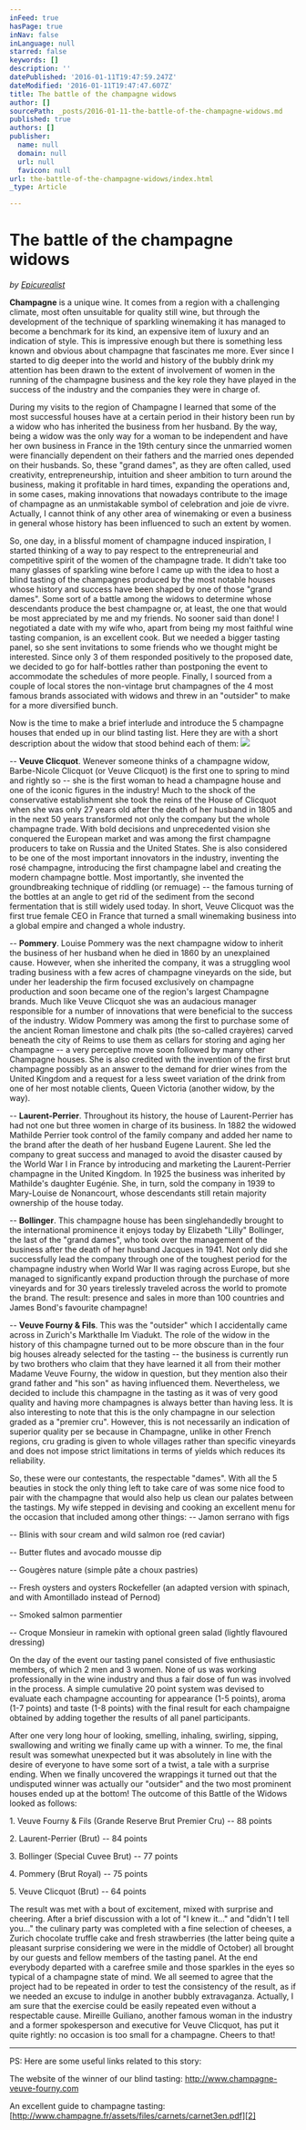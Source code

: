 ```yaml
---
inFeed: true
hasPage: true
inNav: false
inLanguage: null
starred: false
keywords: []
description: ''
datePublished: '2016-01-11T19:47:59.247Z'
dateModified: '2016-01-11T19:47:47.607Z'
title: The battle of the champagne widows
author: []
sourcePath: _posts/2016-01-11-the-battle-of-the-champagne-widows.md
published: true
authors: []
publisher:
  name: null
  domain: null
  url: null
  favicon: null
url: the-battle-of-the-champagne-widows/index.html
_type: Article

---
```

# The battle of the champagne widows

_by [Epicurealist][0]_

**Champagne** is a unique wine. It comes from a region with a challenging climate, most often unsuitable for quality still wine, but through the development of the technique of sparkling winemaking it has managed to become a benchmark for its kind, an expensive item of luxury and an indication of style. This is impressive enough but there is something less known and obvious about champagne that fascinates me more. Ever since I started to dig deeper into the world and history of the bubbly drink my attention has been drawn to the extent of involvement of women in the running of the champagne business and the key role they have played in the success of the industry and the companies they were in charge of. 

During my visits to the region of Champagne I learned that some of the most successful houses have at a certain period in their history been run by a widow who has inherited the business from her husband. By the way, being a widow was the only way for a woman to be independent and have her own business in France in the 19th century since the unmarried women were financially dependent on their fathers and the married ones depended on their husbands. So, these "grand dames", as they are often called, used creativity, entrepreneurship, intuition and sheer ambition to turn around the business, making it profitable in hard times, expanding the operations and, in some cases, making innovations that nowadays contribute to the image of champagne as an unmistakable symbol of celebration and joie de vivre. Actually, I cannot think of any other area of winemaking or even a business in general whose history has been influenced to such an extent by women. 

So, one day, in a blissful moment of champagne induced inspiration, I started thinking of a way to pay respect to the entrepreneurial and competitive spirit of the women of the champagne trade. It didn't take too many glasses of sparkling wine before I came up with the idea to host a blind tasting of the champagnes produced by the most notable houses whose history and success have been shaped by one of those "grand dames". Some sort of a battle among the widows to determine whose descendants produce the best champagne or, at least, the one that would be most appreciated by me and my friends.
No sooner said than done! I negotiated a date with my wife who, apart from being my most faithful wine tasting companion, is an excellent cook. But we needed a bigger tasting panel, so she sent invitations to some friends who we thought might be interested. Since only 3 of them responded positively to the proposed date, we decided to go for half-bottles rather than postponing the event to accommodate the schedules of more people. Finally, I sourced from a couple of local stores the non-vintage brut champagnes of the 4 most famous brands associated with widows and threw in an "outsider" to make for a more diversified bunch. 

Now is the time to make a brief interlude and introduce the 5 champagne houses that ended up in our blind tasting list. Here they are with a short description about the widow that stood behind each of them:
![](https://the-grid-user-content.s3-us-west-2.amazonaws.com/eae9930c-5440-42cf-b6cf-fdc2ae8eca9a.JPG)

-- **Veuve Clicquot**. Wenever someone thinks of a champagne widow, Barbe-Nicole Clicquot (or Veuve Clicquot) is the first one to spring to mind and rightly so -- she is the first woman to head a champagne house and one of the iconic figures in the industry! Much to the shock of the conservative establishment she took the reins of the House of Clicquot when she was only 27 years old after the death of her husband in 1805 and in the next 50 years transformed not only the company but the whole champagne trade. With bold decisions and unprecedented vision she conquered the European market and was among the first champagne producers to take on Russia and the United States. She is also considered to be one of the most important innovators in the industry, inventing the rosé champagne, introducing the first champagne label and creating the modern champagne bottle. Most importantly, she invented the groundbreaking technique of riddling (or remuage) -- the famous turning of the bottles at an angle to get rid of the sediment from the second fermentation that is still widely used today. In short, Veuve Clicquot was the first true female CEO in France that turned a small winemaking business into a global empire and changed a whole industry. 

-- **Pommery**. Louise Pommery was the next champagne widow to inherit the business of her husband when he died in 1860 by an unexplained cause. However, when she inherited the company, it was a struggling wool trading business with a few acres of champagne vineyards on the side, but under her leadership the firm focused exclusively on champagne production and soon became one of the region's largest Champagne brands. Much like Veuve Clicquot she was an audacious manager responsible for a number of innovations that were beneficial to the success of the industry. Widow Pommery was among the first to purchase some of the ancient Roman limestone and chalk pits (the so-called crayères) carved beneath the city of Reims to use them as cellars for storing and aging her champagne -- a very perceptive move soon followed by many other Champagne houses. She is also credited with the invention of the first brut champagne possibly as an answer to the demand for drier wines from the United Kingdom and a request for a less sweet variation of the drink from one of her most notable clients, Queen Victoria (another widow, by the way). 

-- **Laurent-Perrier**. Throughout its history, the house of Laurent-Perrier has had not one but three women in charge of its business. In 1882 the widowed Mathilde Perrier took control of the family company and added her name to the brand after the death of her husband Eugene Laurent. She led the company to great success and managed to avoid the disaster caused by the World War I in France by introducing and marketing the Laurent-Perrier champagne in the United Kingdom. In 1925 the business was inherited by Mathilde's daughter Eugénie. She, in turn, sold the company in 1939 to Mary-Louise de Nonancourt, whose descendants still retain majority ownership of the house today. 

-- **Bollinger**. This champagne house has been singlehandedly brought to the international prominence it enjoys today by Elizabeth "Lilly" Bollinger, the last of the "grand dames", who took over the management of the business after the death of her husband Jacques in 1941\. Not only did she successfully lead the company through one of the toughest period for the champagne industry when World War II was raging across Europe, but she managed to significantly expand production through the purchase of more vineyards and for 30 years tirelessly traveled across the world to promote the brand. The result: presence and sales in more than 100 countries and James Bond's favourite champagne! 

-- **Veuve Fourny & Fils**. This was the "outsider" which I accidentally came across in Zurich's Markthalle Im Viadukt. The role of the widow in the history of this champagne turned out to be more obscure than in the four big houses already selected for the tasting -- the business is currently run by two brothers who claim that they have learned it all from their mother Madame Veuve Fourny, the widow in question, but they mention also their grand father and "his son" as having influenced them. Nevertheless, we decided to include this champagne in the tasting as it was of very good quality and having more champagnes is always better than having less. It is also interesting to note that this is the only champagne in our selection graded as a "premier cru". However, this is not necessarily an indication of superior quality per se because in Champagne, unlike in other French regions, cru grading is given to whole villages rather than specific vineyards and does not impose strict limitations in terms of yields which reduces its reliability. 

So, these were our contestants, the respectable "dames". With all the 5 beauties in stock the only thing left to take care of was some nice food to pair with the champagne that would also help us clean our palates between the tastings. My wife stepped in devising and cooking an excellent menu for the occasion that included among other things:
-- Jamon serrano with figs 

-- Blinis with sour cream and wild salmon roe (red caviar) 

-- Butter flutes and avocado mousse dip 

-- Gougères nature (simple pâte a choux pastries) 

-- Fresh oysters and oysters Rockefeller (an adapted version with spinach, and with Amontillado instead of Pernod) 

-- Smoked salmon parmentier 

-- Croque Monsieur in ramekin with optional green salad (lightly flavoured dressing) 

On the day of the event our tasting panel consisted of five enthusiastic members, of which 2 men and 3 women. None of us was working professionally in the wine industry and thus a fair dose of fun was involved in the process. A simple cumulative 20 point system was devised to evaluate each champagne accounting for appearance (1-5 points), aroma (1-7 points) and taste (1-8 points) with the final result for each champaigne obtained by adding together the results of all panel participants. 

After one very long hour of looking, smelling, inhaling, swirling, sipping, swallowing and writing we finally came up with a winner. To me, the final result was somewhat unexpected but it was absolutely in line with the desire of everyone to have some sort of a twist, a tale with a surprise ending. When we finally uncovered the wrappings it turned out that the undisputed winner was actually our "outsider" and the two most prominent houses ended up at the bottom! The outcome of this Battle of the Widows looked as follows: 

1\. Veuve Fourny & Fils (Grande Reserve Brut Premier Cru) -- 88 points 

2\. Laurent-Perrier (Brut) -- 84 points 

3\. Bollinger (Special Cuvee Brut) -- 77 points 

4\. Pommery (Brut Royal) -- 75 points 

5\. Veuve Clicquot (Brut) -- 64 points 

The result was met with a bout of excitement, mixed with surprise and cheering. After a brief discussion with a lot of "I knew it..." and "didn't I tell you..." the culinary party was completed with a fine selection of cheeses, a Zurich chocolate truffle cake and fresh strawberries (the latter being quite a pleasant surprise considering we were in the middle of October) all brought by our guests and fellow members of the tasting panel.
At the end everybody departed with a carefree smile and those sparkles in the eyes so typical of a champagne state of mind. We all seemed to agree that the project had to be repeated in order to test the consistency of the result, as if we needed an excuse to indulge in another bubbly extravaganza. Actually, I am sure that the exercise could be easily repeated even without a respectable cause. Mireille Guiliano, another famous woman in the industry and a former spokesperson and executive for Veuve Clicquot, has put it quite rightly: no occasion is too small for a champagne. Cheers to that! 

---------------- 

PS: Here are some useful links related to this story: 

The website of the winner of our blind tasting: [http://www.champagne-veuve-fourny.com ][1]

An excellent guide to champagne tasting: [http://www.champagne.fr/assets/files/carnets/carnet3en.pdf][2]

[0]: https://epicurealist.wordpress.com/
[1]: http://www.champagne-veuve-fourny.com/
[2]: http://www.champagne.fr/assets/files/carnets/carnet3en.pdf
